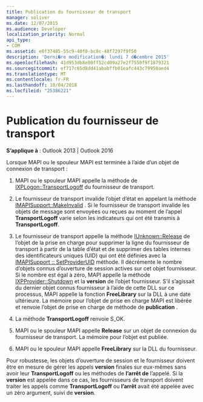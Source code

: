 ```yaml
---
title: Publication du fournisseur de transport
manager: soliver
ms.date: 12/07/2015
ms.audience: Developer
localization_priority: Normal
api_type:
- COM
ms.assetid: e0f37485-55c9-40f0-bc8c-48f7297f9f50
description: 'Derni�re modification�: lundi 7 d�cembre 2015'
ms.openlocfilehash: 41d953db8e00ff52cd09a27e2f7550f9f1879321
ms.sourcegitcommit: ef717c65d8dd41ababffb01eafc443c79950aed4
ms.translationtype: MT
ms.contentlocale: fr-FR
ms.lasthandoff: 10/04/2018
ms.locfileid: "25386221"
---
```

# <a name="releasing-the-transport-provider"></a>Publication du fournisseur de transport

 
  
**S’applique à** : Outlook 2013 | Outlook 2016 
  
Lorsque MAPI ou le spouleur MAPI est terminée à l’aide d’un objet de connexion de transport :
  
1. MAPI ou le spouleur MAPI appelle la méthode de [IXPLogon::TransportLogoff](ixplogon-transportlogoff.md) du fournisseur de transport. 
    
2. Le fournisseur de transport invalide l’objet d’état en appelant la méthode [IMAPISupport::MakeInvalid](imapisupport-makeinvalid.md) . Si le fournisseur de transport invalide les objets de message sont envoyées ou reçues au moment de l’appel **TransportLogoff** varie selon les indicateurs qui ont été transmis à **TransportLogoff**.
    
3. Le fournisseur de transport appelle la méthode [IUnknown::Release](https://msdn.microsoft.com/library/4b494c6f-f0ee-4c35-ae45-ed956f40dc7a%28Office.15%29.aspx) de l’objet de la prise en charge pour supprimer la ligne du fournisseur de transport à partir de la table d’état et de supprimer des tables internes des identificateurs uniques (UID) qui ont été définies avec la [IMAPISupport :: SetProviderUID](imapisupport-setprovideruid.md) méthode. Il décrémente le nombre d’objets connus d’ouverture de session actives sur cet objet fournisseur. Si le nombre est égal à zéro, MAPI appelle la méthode [IXPProvider::Shutdown](ixpprovider-shutdown.md) et la **version** de l’objet fournisseur. S’il s’agissait du dernier objet connus fournisseur à l’aide de cette DLL sur ce processus, MAPI appelle la fonction **FreeLibrary** sur la DLL à une date ultérieure. La mémoire pour l’objet de prise en charge MAPI est libérée et renvoie l’objet de prise en charge de méthode de **publication** . 
    
4. La méthode **TransportLogoff** renvoie S_OK. 
    
5. MAPI ou le spouleur MAPI appelle **Release** sur un objet de connexion du fournisseur de transport. La mémoire pour l’objet est publiée. 
    
6. MAPI ou le spouleur MAPI appelle **FreeLibrary** sur la DLL du fournisseur. 
    
Pour robustesse, les objets d’ouverture de session et le fournisseur doivent être en mesure de gérer les appels **version** finales sur eux-mêmes sans avoir leur **TransportLogoff** ou les méthodes de **l’arrêt de** l’appelé. Si la **version** est appelée dans ce cas, les fournisseurs de transport doivent traiter les appels comme **TransportLogoff** ou **l’arrêt** avait été appelée avec un zéro argument, suivi de **version**.
  

